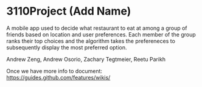 # 3110Project (Add Name)

A mobile app used to decide what restaurant to eat at among a group of friends based on location and user preferences. 
Each member of the group ranks their top choices and the algorithm takes the prefereneces to subsequently display the most preferred option.

Andrew Zeng, Andrew Osorio, Zachary Tegtmeier, Reetu Parikh

Once we have more info to document:
https://guides.github.com/features/wikis/
